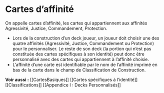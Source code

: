# Cartes d’affinité
On appelle cartes d’affinité, les cartes qui appartiennent aux affinités Agressivité, Justice, Commandement, Protection.
- Lors de la construction d’un deck joueur, un joueur doit choisir une des quatre affinités (Agressivité, Justice, Commandement ou Protection) pour le personnaliser. Le reste de son deck (la portion qui n’est pas constituée des cartes spécifiques à son identité) peut donc être personnalisé avec des cartes qui appartiennent à l’affinité choisie.
- L’affinité d’une carte est identifiable par le nom de l’affinité imprimé en bas de la carte dans le champ de Classification de Construction.

**Voir aussi :**
[[CartesBasiques]]
[[Cartes spécifiques à l’identité]]
[[Classifications]]
[[Appendice I : Decks Personnalisés]]